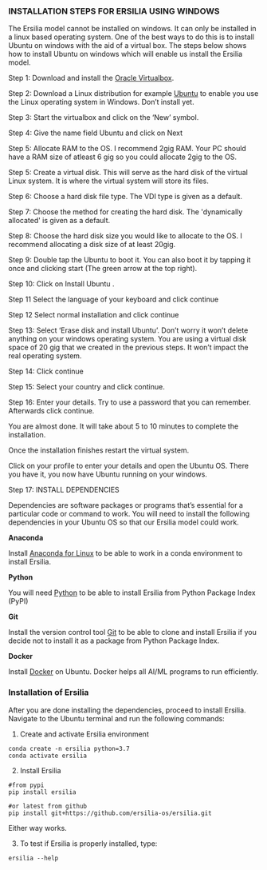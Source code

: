 
### INSTALLATION STEPS FOR ERSILIA USING WINDOWS

The Ersilia model cannot be installed on windows. It can only be installed in a linux based operating system. One of the best ways to do this is to install Ubuntu on windows with the aid of a virtual box. The steps below shows how to install Ubuntu on windows which will enable us install the Ersilia model.

Step 1:
Download and install the [Oracle Virtualbox](https://www.oracle.com/in/virtualization/technologies/vm/downloads/virtualbox-downloads.html).

Step 2:
Download a Linux distribution for example [Ubuntu](https://ubuntu.com/download/desktop) to enable you use the Linux operating system in Windows. Don’t install yet.

Step 3:
Start the virtualbox and click on the ‘New’ symbol.
 







Step 4:
Give the name field Ubuntu and click on Next
 

Step 5:
Allocate RAM to the OS. I recommend 2gig RAM.  Your PC should have a RAM size  of atleast 6 gig so you could allocate 2gig to the OS.

 

Step 5:
Create a virtual disk. This will serve as the hard disk of the virtual Linux system. It is where the virtual system will store its files.

 










Step 6:
Choose a hard disk file type. The VDI type is given as a default.
 











Step 7:
Choose the method for creating the hard disk. The 'dynamically allocated' is given as a default.
 








Step 8:
Choose the hard disk size you would like to allocate to the OS. I recommend allocating a disk size of at least 20gig.
 









Step 9:
Double tap the Ubuntu to boot it. You can also boot it by tapping it once and clicking start (The green arrow at the top right).
 









Step 10:
Click on Install Ubuntu .
 















Step 11
Select the language of your keyboard and click continue
 















Step 12
Select  normal installation and click continue
 














Step 13:
Select ‘Erase disk and install Ubuntu’. Don’t worry it won’t delete anything on your windows operating system. You are using a virtual disk space of 20 gig that we created in the previous steps. It won’t impact the real operating system.
 













Step 14:
Click continue
 



Step 15:
Select your country and click continue.
 





Step 16:
Enter your details. Try to use a password that you can remember. Afterwards click continue.
 


You are almost done. It will take about 5 to 10 minutes to complete the installation.
 




Once the installation finishes restart the virtual system.
 


Click on your profile to enter your details and open the Ubuntu OS. There you have it, you now have Ubuntu running on your windows.

 




Step 17:      INSTALL DEPENDENCIES

Dependencies are software packages or programs that’s essential for a particular code or command to work. You will need to install the following dependencies in your Ubuntu OS so that our Ersilia model could work.

**Anaconda**

Install [Anaconda for Linux](https://docs.conda.io/projects/conda/en/latest/user-guide/install/linux.html) to be able to work in a conda environment to install Ersilia. 

**Python**

You will need [Python](https://docs.python-guide.org/starting/install3/linux/) to be able to install Ersilia from Python Package Index (PyPI)

**Git**

Install the version control tool [Git](https://git-scm.com/download/linux) to be able to clone and install Ersilia if you decide not to install it as a package from Python Package Index. 

**Docker**

Install [Docker]( https://runnable.com/docker/install-docker-on-linux) on Ubuntu. Docker helps all AI/ML programs to run efficiently.

### Installation of Ersilia

After you are done installing the dependencies, proceed to install Ersilia. Navigate to the Ubuntu terminal and run the following commands:
1. Create and activate Ersilia environment
```
conda create -n ersilia python=3.7
conda activate ersilia
```
2. Install Ersilia
```
#from pypi
pip install ersilia

#or latest from github
pip install git+https://github.com/ersilia-os/ersilia.git
```
Either way works.

3. To test if Ersilia is properly installed, type:
```
ersilia --help
```





